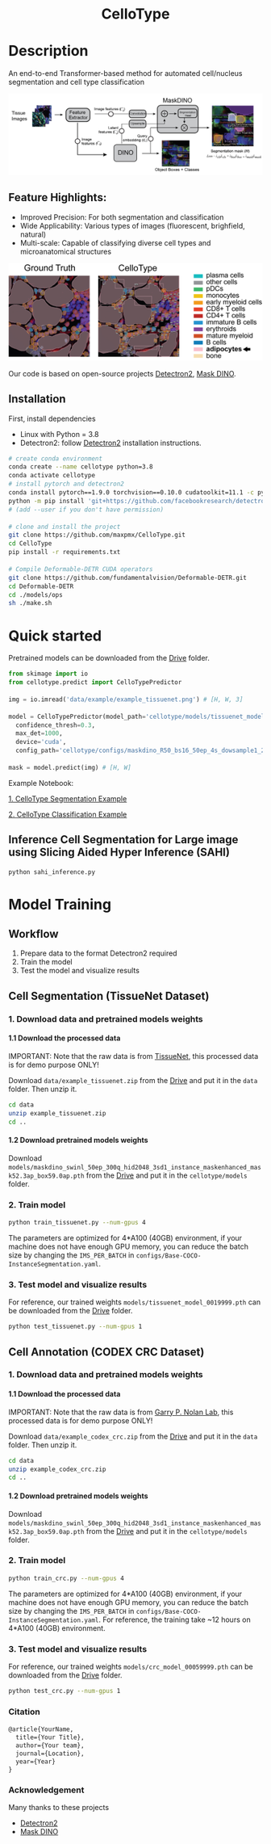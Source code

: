 
<div align="center">    

# CelloType   


<!--
ARXIV   
[![Paper](http://img.shields.io/badge/arxiv-math.co:1480.1111-B31B1B.svg)](https://www.nature.com/articles/nature14539)
-->

<!--  
Conference   
-->   
</div>

# Description   
An end-to-end Transformer-based method for automated cell/nucleus segmentation and cell type classification  

![overview](figures/overview.png)

## Feature Highlights:
- Improved Precision: For both segmentation and classification
- Wide Applicability: Various types of images  (fluorescent, brighfield, natural)
- Multi-scale: Capable of classifying diverse cell types and microanatomical structures

![example](figures/codex_example.png)

Our code is based on open-source projects [Detectron2](https://github.com/facebookresearch/detectron2), [Mask DINO](https://github.com/IDEA-Research/MaskDINO).

## Installation
First, install dependencies 
- Linux with Python = 3.8 
- Detectron2: follow [Detectron2](https://detectron2.readthedocs.io/en/latest/tutorials/install.html) installation instructions. 

```bash
# create conda environment
conda create --name cellotype python=3.8
conda activate cellotype
# install pytorch and detectron2
conda install pytorch==1.9.0 torchvision==0.10.0 cudatoolkit=11.1 -c pytorch -c nvidia
python -m pip install 'git+https://github.com/facebookresearch/detectron2.git'
# (add --user if you don't have permission)

# clone and install the project   
git clone https://github.com/maxpmx/CelloType.git
cd CelloType
pip install -r requirements.txt

# Compile Deformable-DETR CUDA operators
git clone https://github.com/fundamentalvision/Deformable-DETR.git
cd Deformable-DETR
cd ./models/ops
sh ./make.sh
```
 <!-- Next, navigate to the folder and run it.   
 ```bash
# module folder
cd example

# run module (example: mnist as your main contribution)   
python main.py    
 ``` -->

# Quick started
Pretrained models can be downloaded from the [Drive](https://upenn.box.com/s/str98paa7p40ns32mchhjsc4ra92pumv) folder.
```python
from skimage import io
from cellotype.predict import CelloTypePredictor

img = io.imread('data/example/example_tissuenet.png') # [H, W, 3]

model = CelloTypePredictor(model_path='cellotype/models/tissuenet_model_0019999.pth',
  confidence_thresh=0.3, 
  max_det=1000, 
  device='cuda', 
  config_path='cellotype/configs/maskdino_R50_bs16_50ep_4s_dowsample1_2048.yaml')

mask = model.predict(img) # [H, W]
```

Example Notebook: 

[1. CelloType Segmentation Example](notebooks/cell_segmentation.ipynb)

[2. CelloType Classification Example](notebooks/tissue_annotation.ipynb)

## Inference Cell Segmentation for Large image using Slicing Aided Hyper Inference (SAHI)

```bash
python sahi_inference.py 
```

# Model Training
## Workflow
1. Prepare data to the format Detectron2 required
2. Train the model
3. Test the model and visualize results

## Cell Segmentation (TissueNet Dataset)
### 1. Download data and pretrained models weights

#### 1.1 Download the processed data

IMPORTANT: Note that the raw data is from [TissueNet](https://datasets.deepcell.org/), this processed data is for demo purpose ONLY!

Download ```data/example_tissuenet.zip``` from the [Drive](https://upenn.box.com/s/str98paa7p40ns32mchhjsc4ra92pumv) and put it in the ```data``` folder. Then unzip it.
```bash
cd data
unzip example_tissuenet.zip
cd ..
```


#### 1.2 Download pretrained models weights

Download ```models/maskdino_swinl_50ep_300q_hid2048_3sd1_instance_maskenhanced_mask52.3ap_box59.0ap.pth``` from the [Drive](https://upenn.box.com/s/str98paa7p40ns32mchhjsc4ra92pumv) and put it in the ```cellotype/models``` folder.
<!-- ```bash
cd models

cd ..
``` -->

### 2. Train model

```bash
python train_tissuenet.py --num-gpus 4
```

The parameters are optimized for 4*A100 (40GB) environment, if your machine does not have enough GPU memory, you can reduce the batch size by changing the ```IMS_PER_BATCH``` in ```configs/Base-COCO-InstanceSegmentation.yaml```.

### 3. Test model and visualize results

For reference, our trained weights ```models/tissuenet_model_0019999.pth``` can be downloaded from the [Drive](https://upenn.box.com/s/str98paa7p40ns32mchhjsc4ra92pumv) folder.
```bash
python test_tissuenet.py --num-gpus 1
```

## Cell Annotation (CODEX CRC Dataset)
### 1. Download data and pretrained models weights

#### 1.1 Download the processed data

IMPORTANT: Note that the raw data is from [Garry P. Nolan Lab](https://doi.org/10.7937/tcia.2020.fqn0-0326), this processed data is for demo purpose ONLY!

Download ```data/example_codex_crc.zip``` from the [Drive](https://upenn.box.com/s/str98paa7p40ns32mchhjsc4ra92pumv) and put it in the ```data``` folder. Then unzip it.
```bash
cd data
unzip example_codex_crc.zip
cd ..
```

#### 1.2 Download pretrained models weights

Download ```models/maskdino_swinl_50ep_300q_hid2048_3sd1_instance_maskenhanced_mask52.3ap_box59.0ap.pth``` from the [Drive](https://upenn.box.com/s/str98paa7p40ns32mchhjsc4ra92pumv) and put it in the ```cellotype/models``` folder.

### 2. Train model

```bash
python train_crc.py --num-gpus 4
```

The parameters are optimized for 4*A100 (40GB) environment, if your machine does not have enough GPU memory, you can reduce the batch size by changing the ```IMS_PER_BATCH``` in ```configs/Base-COCO-InstanceSegmentation.yaml```. For reference, the training take ~12 hours on 4\*A100 (40GB) environment.


### 3. Test model and visualize results
For reference, our trained weights ```models/crc_model_00059999.pth``` can be downloaded from the [Drive](https://upenn.box.com/s/str98paa7p40ns32mchhjsc4ra92pumv) folder.
```bash
python test_crc.py --num-gpus 1
```


### Citation   
```
@article{YourName,
  title={Your Title},
  author={Your team},
  journal={Location},
  year={Year}
}
```
### Acknowledgement
Many thanks to these projects
- [Detectron2](https://github.com/facebookresearch/detectron2)
- [Mask DINO](https://github.com/IDEA-Research/MaskDINO)
